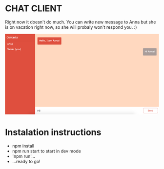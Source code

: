 # CHAT CLIENT

Right now it doesn't do much. 
You can write new message to Anna but she is on vacation right now, so she will probaly won't respond you. :)

![Chat Client](./preview.png)

# Instalation instructions
* npm install
* npm run start to start in dev mode
* 'npm run'...
* ...ready to go!